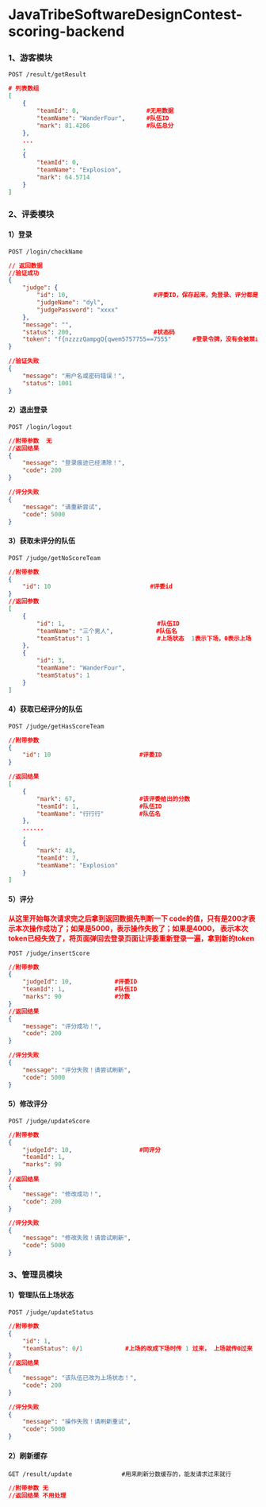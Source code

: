 # JavaTribeSoftwareDesignContest-scoring-backend





### 1、游客模块

~~~url
POST /result/getResult
~~~

~~~json
# 列表数组
[
    {
        "teamId": 0,                   #无用数据
        "teamName": "WanderFour",      #队伍ID
        "mark": 81.4286                #队伍总分
    },
    ...
    ,
    {
        "teamId": 0,
        "teamName": "Explosion",
        "mark": 64.5714
    }
]
~~~



### 2、评委模块

#### 1）登录

~~~url
POST /login/checkName
~~~

~~~json
// 返回数据
//验证成功
{
    "judge": {
        "id": 10,                        #评委ID，保存起来，免登录、评分都是要用到的
        "judgeName": "dyl",
        "judgePassword": "xxxx"
    },
    "message": "",
    "status": 200,                       #状态码
    "token": "f{nzzzzQampgQ{qwem5757755==7555"      #登录令牌，没有会被禁止登录
}

//验证失败
{
    "message": "用户名或密码错误！",
    "status": 1001
}

~~~

#### 2）退出登录

~~~url
POST /login/logout
~~~

~~~json
//附带参数  无
//返回结果
{
    "message": "登录痕迹已经清除！",
    "code": 200
}

//评分失败
{
    "message": "请重新尝试",
    "code": 5000
}
~~~

#### 3）获取未评分的队伍      

~~~url
POST /judge/getNoScoreTeam
~~~

~~~json
//附带参数
{
 	"id": 10                            #评委id
}
//返回参数
[
    {
        "id": 1,                          #队伍ID
        "teamName": "三个男人",            #队伍名
        "teamStatus": 1                   #上场状态  1表示下场，0表示上场
    },
    {
        "id": 3,
        "teamName": "WanderFour",
        "teamStatus": 1
    }
]
~~~

#### 4）获取已经评分的队伍

~~~url
POST /judge/getHasScoreTeam
~~~

~~~json
//附带参数
{ 
 	"id": 10                         #评委ID
}

//返回结果
[
    {
        "mark": 67,                  #该评委给出的分数
        "teamId": 1,                 #队伍ID
        "teamName": "行行行"          #队伍名
    },
    ......
    ,
    {
        "mark": 43,
        "teamId": 7,
        "teamName": "Explosion"
    }
]
~~~

#### 5）评分     

<font style="color:red; font-weight:bold;"> 从这里开始每次请求完之后拿到返回数据先判断一下 code的值，只有是200才表示本次操作成功了；如果是5000，表示操作失败了；如果是4000， 表示本次token已经失效了，将页面弹回去登录页面让评委重新登录一遍，拿到新的token</font>

~~~url
POST /judge/insertScore
~~~

~~~json
//附带参数
{
    "judgeId": 10,            #评委ID
    "teamId": 1,              #队伍ID
    "marks": 90               #分数
}
//返回结果                 
{
    "message": "评分成功！",
    "code": 200
}

//评分失败
{
    "message": "评分失败！请尝试刷新",
    "code": 5000
}
~~~

#### 5）修改评分

~~~url
POST /judge/updateScore
~~~



~~~json
//附带参数
{
    "judgeId": 10,                   #同评分
    "teamId": 1,
    "marks": 90
}
//返回结果
{
    "message": "修改成功！",
    "code": 200
}

//评分失败
{
    "message": "修改失败！请尝试刷新",
    "code": 5000
}
~~~


### 3、管理员模块

#### 1）管理队伍上场状态

~~~url
POST /judge/updateStatus
~~~

~~~json
//附带参数
{
	"id": 1,
    "teamStatus": 0/1            #上场的改成下场时传 1 过来， 上场就传0过来
}
//返回结果
{
    "message": "该队伍已改为上场状态！",
    "code": 200
}

//评分失败
{
    "message": "操作失败！请刷新重试",
    "code": 5000
}
~~~

#### 2）刷新缓存

~~~URL
GET /result/update              #用来刷新分数缓存的，能发请求过来就行
~~~

~~~json
//附带参数 无
//返回结果 不用处理
~~~

